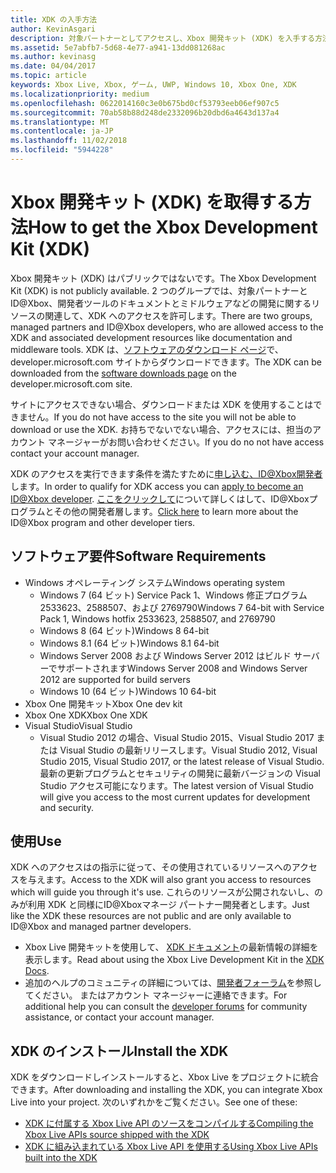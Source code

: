 ```yaml
---
title: XDK の入手方法
author: KevinAsgari
description: 対象パートナーとしてアクセスし、Xbox 開発キット (XDK) を入手する方法について説明します。
ms.assetid: 5e7abfb7-5d68-4e77-a941-13dd081268ac
ms.author: kevinasg
ms.date: 04/04/2017
ms.topic: article
keywords: Xbox Live, Xbox, ゲーム, UWP, Windows 10, Xbox One, XDK
ms.localizationpriority: medium
ms.openlocfilehash: 0622014160c3e0b675bd0cf53793eeb06ef907c5
ms.sourcegitcommit: 70ab58b88d248de2332096b20dbd6a4643d137a4
ms.translationtype: MT
ms.contentlocale: ja-JP
ms.lasthandoff: 11/02/2018
ms.locfileid: "5944228"
---
```

# <a name="how-to-get-the-xbox-development-kit-xdk"></a><span data-ttu-id="9e933-104">Xbox 開発キット (XDK) を取得する方法</span><span class="sxs-lookup"><span data-stu-id="9e933-104">How to get the Xbox Development Kit (XDK)</span></span>

<span data-ttu-id="9e933-105">Xbox 開発キット (XDK) はパブリックではないです。</span><span class="sxs-lookup"><span data-stu-id="9e933-105">The Xbox Development Kit (XDK) is not publicly available.</span></span> <span data-ttu-id="9e933-106">2 つのグループでは、対象パートナーとID@Xbox、開発者ツールのドキュメントとミドルウェアなどの開発に関するリソースの関連して、XDK へのアクセスを許可します。</span><span class="sxs-lookup"><span data-stu-id="9e933-106">There are two groups, managed partners and ID@Xbox developers, who are allowed access to the XDK and associated development resources like documentation and middleware tools.</span></span> <span data-ttu-id="9e933-107">XDK は、[ソフトウェアのダウンロード ページ](https://developer.microsoft.com/en-us/games/xbox/partner/resources-softwaredownloads)で、developer.microsoft.com サイトからダウンロードできます。</span><span class="sxs-lookup"><span data-stu-id="9e933-107">The XDK can be downloaded from the [software downloads page](https://developer.microsoft.com/en-us/games/xbox/partner/resources-softwaredownloads) on the developer.microsoft.com site.</span></span>

<span data-ttu-id="9e933-108">サイトにアクセスできない場合、ダウンロードまたは XDK を使用することはできません。</span><span class="sxs-lookup"><span data-stu-id="9e933-108">If you do not have access to the site you will not be able to download or use the XDK.</span></span> <span data-ttu-id="9e933-109">お持ちでないでない場合、アクセスには、担当のアカウント マネージャーがお問い合わせください。</span><span class="sxs-lookup"><span data-stu-id="9e933-109">If you do no not have access contact your account manager.</span></span>

<span data-ttu-id="9e933-110">XDK のアクセスを実行できます条件を満たすために[申し込む、ID@Xbox開発者](https://www.xbox.com/en-us/Developers/id)します。</span><span class="sxs-lookup"><span data-stu-id="9e933-110">In order to qualify for XDK access you can [apply to become an ID@Xbox developer](https://www.xbox.com/en-us/Developers/id).</span></span>
<span data-ttu-id="9e933-111">[ここをクリックして](../developer-program-overview.md)について詳しくはして、ID@Xboxプログラムとその他の開発者層します。</span><span class="sxs-lookup"><span data-stu-id="9e933-111">[Click here](../developer-program-overview.md) to learn more about the ID@Xbox program and other developer tiers.</span></span>

## <a name="software-requirements"></a><span data-ttu-id="9e933-112">ソフトウェア要件</span><span class="sxs-lookup"><span data-stu-id="9e933-112">Software Requirements</span></span>

- <span data-ttu-id="9e933-113">Windows オペレーティング システム</span><span class="sxs-lookup"><span data-stu-id="9e933-113">Windows operating system</span></span>
    - <span data-ttu-id="9e933-114">Windows 7 (64 ビット) Service Pack 1、Windows 修正プログラム 2533623、2588507、および 2769790</span><span class="sxs-lookup"><span data-stu-id="9e933-114">Windows 7 64-bit with Service Pack 1, Windows hotfix 2533623, 2588507, and 2769790</span></span>
    - <span data-ttu-id="9e933-115">Windows 8 (64 ビット)</span><span class="sxs-lookup"><span data-stu-id="9e933-115">Windows 8 64-bit</span></span>
    - <span data-ttu-id="9e933-116">Windows 8.1 (64 ビット)</span><span class="sxs-lookup"><span data-stu-id="9e933-116">Windows 8.1 64-bit</span></span>
    - <span data-ttu-id="9e933-117">Windows Server 2008 および Windows Server 2012 はビルド サーバーでサポートされます</span><span class="sxs-lookup"><span data-stu-id="9e933-117">Windows Server 2008 and Windows Server 2012 are supported for build servers</span></span>
    - <span data-ttu-id="9e933-118">Windows 10 (64 ビット)</span><span class="sxs-lookup"><span data-stu-id="9e933-118">Windows 10 64-bit</span></span>
- <span data-ttu-id="9e933-119">Xbox One 開発キット</span><span class="sxs-lookup"><span data-stu-id="9e933-119">Xbox One dev kit</span></span>
- <span data-ttu-id="9e933-120">Xbox One XDK</span><span class="sxs-lookup"><span data-stu-id="9e933-120">Xbox One XDK</span></span>
- <span data-ttu-id="9e933-121">Visual Studio</span><span class="sxs-lookup"><span data-stu-id="9e933-121">Visual Studio</span></span>
    - <span data-ttu-id="9e933-122">Visual Studio 2012 の場合、Visual Studio 2015、Visual Studio 2017 または Visual Studio の最新リリースします。</span><span class="sxs-lookup"><span data-stu-id="9e933-122">Visual Studio 2012, Visual Studio 2015, Visual Studio 2017, or the latest release of Visual Studio.</span></span> <span data-ttu-id="9e933-123">最新の更新プログラムとセキュリティの開発に最新バージョンの Visual Studio アクセス可能になります。</span><span class="sxs-lookup"><span data-stu-id="9e933-123">The latest version of Visual Studio will give you access to the most current updates for development and security.</span></span>

## <a name="use"></a><span data-ttu-id="9e933-124">使用</span><span class="sxs-lookup"><span data-stu-id="9e933-124">Use</span></span>

<span data-ttu-id="9e933-125">XDK へのアクセスはの指示に従って、その使用されているリソースへのアクセスを与えます。</span><span class="sxs-lookup"><span data-stu-id="9e933-125">Access to the XDK will also grant you access to resources which will guide you through it's use.</span></span> <span data-ttu-id="9e933-126">これらのリソースが公開されないし、のみが利用 XDK と同様にID@Xboxマネージ パートナー開発者とします。</span><span class="sxs-lookup"><span data-stu-id="9e933-126">Just like the XDK these resources are not public and are only available to ID@Xbox and managed partner developers.</span></span>

- <span data-ttu-id="9e933-127">Xbox Live 開発キットを使用して、 [XDK ドキュメント](https://developer.microsoft.com/en-us/games/xbox/partner/development-documentation)の最新情報の詳細を表示します。</span><span class="sxs-lookup"><span data-stu-id="9e933-127">Read about using the Xbox Live Development Kit in the [XDK Docs](https://developer.microsoft.com/en-us/games/xbox/partner/development-documentation).</span></span>
- <span data-ttu-id="9e933-128">追加のヘルプのコミュニティの詳細については、[開発者フォーラム](https://forums.xboxlive.com/index.html)を参照してください。 またはアカウント マネージャーに連絡できます。</span><span class="sxs-lookup"><span data-stu-id="9e933-128">For additional help you can consult the [developer forums](https://forums.xboxlive.com/index.html) for community assistance, or contact your account manager.</span></span>

## <a name="install-the-xdk"></a><span data-ttu-id="9e933-129">XDK のインストール</span><span class="sxs-lookup"><span data-stu-id="9e933-129">Install the XDK</span></span>

<span data-ttu-id="9e933-130">XDK をダウンロードしインストールすると、Xbox Live をプロジェクトに統合できます。</span><span class="sxs-lookup"><span data-stu-id="9e933-130">After downloading and installing the XDK, you can integrate Xbox Live into your project.</span></span>  <span data-ttu-id="9e933-131">次のいずれかをご覧ください。</span><span class="sxs-lookup"><span data-stu-id="9e933-131">See one of these:</span></span>
- [<span data-ttu-id="9e933-132">XDK に付属する Xbox Live API のソースをコンパイルする</span><span class="sxs-lookup"><span data-stu-id="9e933-132">Compiling the Xbox Live APIs source shipped with the XDK</span></span>](compile-the-xdk-xbox-live-api-source.md)
- [<span data-ttu-id="9e933-133">XDK に組み込まれている Xbox Live API を使用する</span><span class="sxs-lookup"><span data-stu-id="9e933-133">Using Xbox Live APIs built into the XDK</span></span>](using-xbox-live-apis-built-into-the-xdk.md)